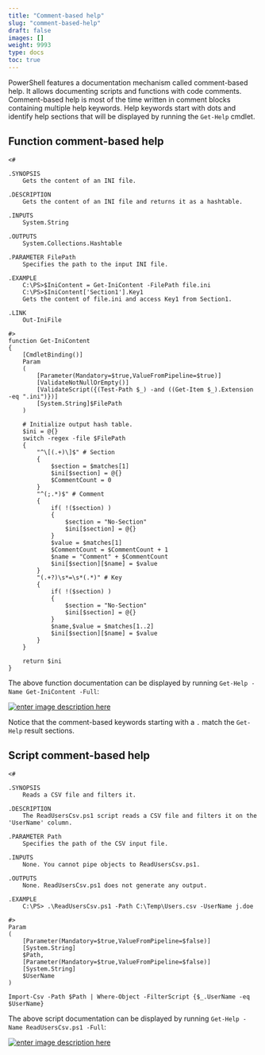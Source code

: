 ```yaml
---
title: "Comment-based help"
slug: "comment-based-help"
draft: false
images: []
weight: 9993
type: docs
toc: true
---
```


PowerShell features a documentation mechanism called comment-based help. It allows documenting scripts and functions with code comments. Comment-based help is most of the time written in comment blocks containing multiple help keywords. Help keywords start with dots and identify help sections that will be displayed by running the `Get-Help` cmdlet.

## Function comment-based help
    <#
    
    .SYNOPSIS
        Gets the content of an INI file.
    
    .DESCRIPTION
        Gets the content of an INI file and returns it as a hashtable.
    
    .INPUTS
        System.String
    
    .OUTPUTS
        System.Collections.Hashtable
    
    .PARAMETER FilePath
        Specifies the path to the input INI file.
    
    .EXAMPLE
        C:\PS>$IniContent = Get-IniContent -FilePath file.ini
        C:\PS>$IniContent['Section1'].Key1
        Gets the content of file.ini and access Key1 from Section1.
    
    .LINK
        Out-IniFile
    
    #>
    function Get-IniContent
    {
        [CmdletBinding()]
        Param
        (
            [Parameter(Mandatory=$true,ValueFromPipeline=$true)]
            [ValidateNotNullOrEmpty()]
            [ValidateScript({(Test-Path $_) -and ((Get-Item $_).Extension -eq ".ini")})]
            [System.String]$FilePath
        )
    
        # Initialize output hash table.
        $ini = @{}
        switch -regex -file $FilePath
        {
            "^\[(.+)\]$" # Section
            {
                $section = $matches[1]
                $ini[$section] = @{}
                $CommentCount = 0
            }
            "^(;.*)$" # Comment
            {
                if( !($section) )
                {
                    $section = "No-Section"
                    $ini[$section] = @{}
                }
                $value = $matches[1]
                $CommentCount = $CommentCount + 1
                $name = "Comment" + $CommentCount
                $ini[$section][$name] = $value
            } 
            "(.+?)\s*=\s*(.*)" # Key
            {
                if( !($section) )
                {
                    $section = "No-Section"
                    $ini[$section] = @{}
                }
                $name,$value = $matches[1..2]
                $ini[$section][$name] = $value
            }
        }
            
        return $ini
    }

The above function documentation can be displayed by running `Get-Help -Name Get-IniContent -Full`:

[![enter image description here][1]][1]


Notice that the comment-based keywords starting with a `.` match the `Get-Help` result sections.

  [1]: https://i.stack.imgur.com/orT77.png

## Script comment-based help
    <#
    
    .SYNOPSIS
        Reads a CSV file and filters it.
    
    .DESCRIPTION
        The ReadUsersCsv.ps1 script reads a CSV file and filters it on the 'UserName' column.
    
    .PARAMETER Path
        Specifies the path of the CSV input file.
    
    .INPUTS
        None. You cannot pipe objects to ReadUsersCsv.ps1.
    
    .OUTPUTS
        None. ReadUsersCsv.ps1 does not generate any output.
    
    .EXAMPLE
        C:\PS> .\ReadUsersCsv.ps1 -Path C:\Temp\Users.csv -UserName j.doe
    
    #>
    Param
    (
        [Parameter(Mandatory=$true,ValueFromPipeline=$false)]
        [System.String]
        $Path,
        [Parameter(Mandatory=$true,ValueFromPipeline=$false)]
        [System.String]
        $UserName
    )
    
    Import-Csv -Path $Path | Where-Object -FilterScript {$_.UserName -eq $UserName}

The above script documentation can be displayed by running `Get-Help -Name ReadUsersCsv.ps1 -Full`:

[![enter image description here][1]][1]


  [1]: https://i.stack.imgur.com/u1pRK.png

